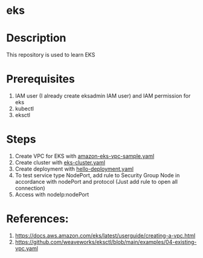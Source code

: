 # eks

# Description

This repository is used to learn EKS

# Prerequisites

1. IAM user (I already create eksadmin IAM user) and IAM permission for eks
2. kubectl
3. eksctl

# Steps

1. Create VPC for EKS with [amazon-eks-vpc-sample.yaml](amazon-eks-vpc-sample.yaml)
2. Create cluster with [eks-cluster.yaml](eks-cluster.yaml)
3. Create deployment with [hello-deployment.yaml](hello-deployment.yaml)
4. To test service type NodePort, add rule to Security Group Node in accordance with nodePort and protocol (Just add rule to open all connection)
5. Access with nodeIp:nodePort

# References:

1. https://docs.aws.amazon.com/eks/latest/userguide/creating-a-vpc.html
2. https://github.com/weaveworks/eksctl/blob/main/examples/04-existing-vpc.yaml
